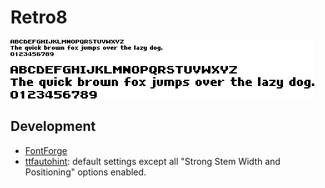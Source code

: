 Retro8
======

![Sample text](sample.png)

Development
-----------

* [FontForge](https://fontforge.github.io/)
* [ttfautohint](https://www.freetype.org/ttfautohint/): default settings except
  all "Strong Stem Width and Positioning" options enabled.
